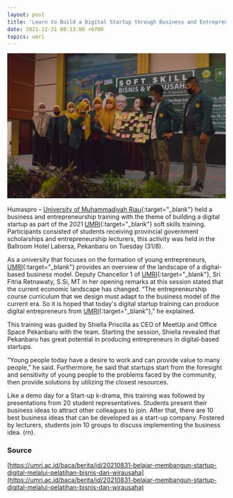 ```yaml
---
layout: post
title: 'Learn to Build a Digital Startup through Business and Entrepreneurship Training'
date: 2021-12-31 08:33:00 +0700
topics: umri
---
```


![UMRI Doing Startup](/images/umri-startup.jpeg)

Humaspro – [University of Muhammadiyah Riau](https://umri.ac.id){:target="\_blank"} held a business and entrepreneurship training with the theme of building a digital startup as part of the 2021 [UMRI](https://umri.ac.id){:target="\_blank"} soft skills training. Participants consisted of students receiving provincial government scholarships and entrepreneurship lecturers, this activity was held in the Ballroom Hotel Labersa, Pekanbaru on Tuesday (31/8).

As a university that focuses on the formation of young entrepreneurs, [UMRI](https://umri.ac.id){:target="\_blank"} provides an overview of the landscape of a digital-based business model. Deputy Chancellor 1 of [UMRI](https://umri.ac.id){:target="\_blank"}, Sri Fitria Retnawaty, S.Si, MT in her opening remarks at this session stated that the current economic landscape has changed. “The entrepreneurship course curriculum that we design must adapt to the business model of the current era. So it is hoped that today's digital startup training can produce digital entrepreneurs from [UMRI](https://umri.ac.id){:target="\_blank"}," he explained.

This training was guided by Shiella Priscilla as CEO of MeetUp and Office Space Pekanbaru with the team. Starting the session, Shiella revealed that Pekanbaru has great potential in producing entrepreneurs in digital-based startups.

"Young people today have a desire to work and can provide value to many people," he said. Furthermore, he said that startups start from the foresight and sensitivity of young people to the problems faced by the community, then provide solutions by utilizing the closest resources.

Like a demo day for a Start-up k-drama, this training was followed by presentations from 20 student representatives. Students present their business ideas to attract other colleagues to join. After that, there are 10 best business ideas that can be developed as a start-up company. Fostered by lecturers, students join 10 groups to discuss implementing the business idea. (rn).

### Source

[https://umri.ac.id/baca/berita/id/20210831-belajar-membangun-startup-digital-melalui-pelatihan-bisnis-dan-wirausaha](https://umri.ac.id/baca/berita/id/20210831-belajar-membangun-startup-digital-melalui-pelatihan-bisnis-dan-wirausaha)
